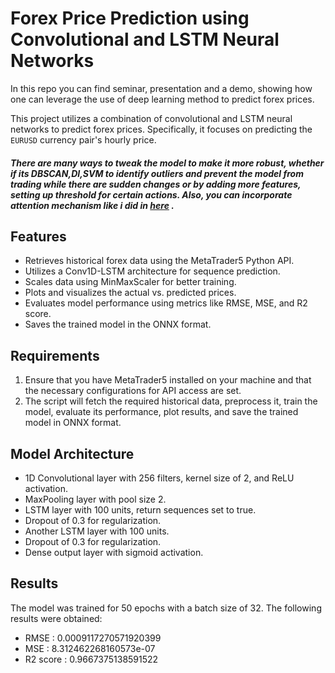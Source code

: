 # Forex Price Prediction using Convolutional and LSTM Neural Networks
In this repo you can find seminar, presentation and a demo, showing how one can leverage the use of deep learning method to predict forex prices.


This project utilizes a combination of convolutional and LSTM neural networks to predict forex prices. Specifically, it
focuses on predicting the `EURUSD` currency pair's hourly price.

##### There are many ways to tweak the model to make it more robust, whether if its DBSCAN,DI,SVM to identify outliers and prevent the model from trading while there are sudden changes or by adding more features, setting up threshold for certain actions. Also, you can incorporate attention mechanism like i did in [here](https://github.com/Netanelshoshan/freqAI-LSTM) .


## Features

- Retrieves historical forex data using the MetaTrader5 Python API.
- Utilizes a Conv1D-LSTM architecture for sequence prediction.
- Scales data using MinMaxScaler for better training.
- Plots and visualizes the actual vs. predicted prices.
- Evaluates model performance using metrics like RMSE, MSE, and R2 score.
- Saves the trained model in the ONNX format.

## Requirements
1. Ensure that you have MetaTrader5 installed on your machine and that the necessary configurations for API access are
   set.
2. The script will fetch the required historical data, preprocess it, train the model, evaluate its performance, plot
   results, and save the trained model in ONNX format.

## Model Architecture

- 1D Convolutional layer with 256 filters, kernel size of 2, and ReLU activation.
- MaxPooling layer with pool size 2.
- LSTM layer with 100 units, return sequences set to true.
- Dropout of 0.3 for regularization.
- Another LSTM layer with 100 units.
- Dropout of 0.3 for regularization.
- Dense output layer with sigmoid activation.

## Results

The model was trained for 50 epochs with a batch size of 32. The following results were obtained:
* RMSE         : 0.0009117270571920399
* MSE          : 8.312462268160573e-07
* R2 score     : 0.9667375138591522
